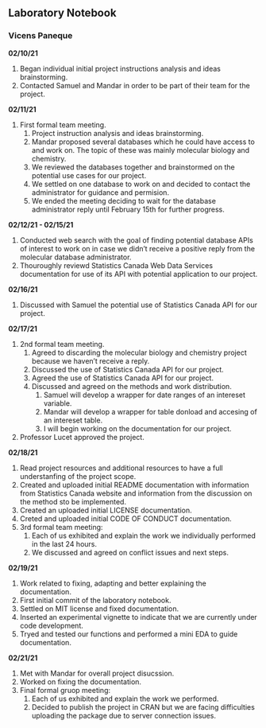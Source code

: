 ## Laboratory Notebook

### Vicens Paneque

**02/10/21** 

1. Began individual initial project instructions analysis and ideas brainstorming. 	
2. Contacted Samuel and Mandar in order to be part of their team for the project.

**02/11/21**

1. First formal team meeting.
	1. Project instruction analysis and ideas brainstorming. 
	2. Mandar proposed several databases which he could have access to and work on. The topic of these was mainly molecular biology and chemistry.
	3. We reviewed the databases together and brainstormed on the potential use cases for our project. 
	4. We settled on one database to work on and decided to contact the administrator for guidance and permision.
	5. We ended the meeting deciding to wait for the database administrator reply until February 15th	 for further progress.

**02/12/21 - 02/15/21**

1. Conducted web search with the goal of finding potential database APIs of interest to work on in case we didn’t receive a positive reply from the molecular database administrator. 
2. Thouroughly reviewd Statistics Canada Web Data Services documentation for use of its API with potential application to our project. 

**02/16/21**

1. Discussed with Samuel the potential use of Statistics Canada API for our project. 

**02/17/21**

1. 2nd formal team meeting.
	1. Agreed to discarding the molecular biology and chemistry project because we haven’t receive a reply.
	2. Discussed the use of Statistics Canada API for our project.
	3. Agreed the use of Statistics Canada API for our project.
	4. Discussed and agreed on the methods and work distribution.
		1. Samuel will develop a wrapper for date ranges of an intereset variable.
		2. Mandar will develop a wrapper for table donload and accesing of an intereset table.
		3. I will begin working on the documentation for our project.
2. Professor Lucet approved the project.

**02/18/21**

1. Read project resources and additional resources to have a full understanfing of the project scope.
2. Created and uploaded initial README documentation with information from Statistics Canada website and information from the discussion on the method sto be implemented.
3. Created an uploaded initial LICENSE documentation.
4. Creted and uploaded initial CODE OF CONDUCT documentation. 
5. 3rd formal team meeting:
	1. Each of us exhibited and explain the work we individually performed in the last 24 hours.
	2. We discussed and agreed on conflict issues and next steps. 

**02/19/21**

1. Work related to fixing, adapting and better explaining the documentation.
2. First initial commit of the laboratory notebook.
3. Settled on MIT license and fixed documentation.
4. Inserted an experimental vignette to indicate that we are currently under code development.
5. Tryed and tested our functions and performed a mini EDA to guide documentation.

**02/21/21**

1. Met with Mandar for overall project disucssion.
2. Worked on fixing the documentation.
3. Final formal gruop meeting:
	1.  Each of us exhibited and explain the work we  performed.
	2.  Decided to publish the project in CRAN but we are facing difficulties uploading the package due to server connection issues.

